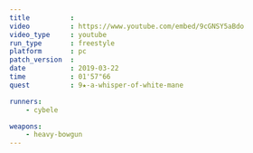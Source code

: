 ```yaml
---
title          :
video          : https://www.youtube.com/embed/9cGNSY5aBdo
video_type     : youtube
run_type       : freestyle
platform       : pc
patch_version  :
date           : 2019-03-22
time           : 01'57"66
quest          : 9★-a-whisper-of-white-mane

runners:
    - cybele

weapons:
    - heavy-bowgun
---
```

